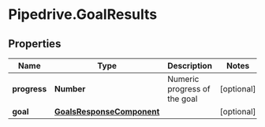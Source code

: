 # Pipedrive.GoalResults

## Properties

Name | Type | Description | Notes
------------ | ------------- | ------------- | -------------
**progress** | **Number** | Numeric progress of the goal | [optional] 
**goal** | [**GoalsResponseComponent**](GoalsResponseComponent.md) |  | [optional] 


